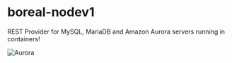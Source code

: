 # boreal-nodev1
REST Provider for MySQL, MariaDB and Amazon Aurora servers running in containers! 

![Aurora](http://i.imgur.com/XdRQN3k.jpg)

